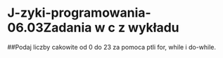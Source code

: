# J-zyki-programowania-06.03Zadania w c z wykładu

##Podaj liczby cakowite od 0 do 23 za pomoca ptli for, while i do-while.
